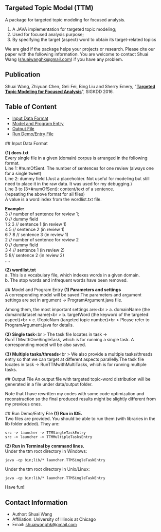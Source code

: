 Targeted Topic Model (TTM)
----
A package for targeted topic modeling for focused analysis.

1. A JAVA implementation for targeted topic modeling;
2. Used for focused analysis purpose;
3. By specifying the target (aspect) word to obtain its target-related topics

We are glad if the package helps your projects or research. Please cite our paper with the following information. You are welcome to contact Shuai Wang (shuaiwanghk@gmail.com) if you have any problem.


## Publication
Shuai Wang, Zhiyuan Chen, Geli Fei, Bing Liu and Sherry Emery, "**[Targeted Topic Modeling for Focused Analysis](http://www.kdd.org/kdd2016/papers/files/rfp0017-wangA.pdf)**", SIGKDD 2016.

## Table of Content
- [Input Data Format](#input)
- [Model and Program Entry](#model)
- [Output File](#output)
- [Run Demo/Entry File](#run)

<a name="input"/>
## Input Data Format

<b>(1) docs.txt</b><br />
Every single file in a given (domain) corpus is arranged in the following format.<br />
Line 1: #numOfSent. The number of sentences for one review (always one for a single tweet)<br />
Line 2: dummy field (Just a placeholder. Not useful for modeling but still need to place it in the raw data. It was used for my debugging.) <br />
Line 3 to (3+#numOfSent): content/text of a sentence. <br />
(repeating the above format for all files)<br />
A value is a word index from the wordlist.txt file.<br />

<b>Example:</b><br />
3 // number of sentence for review 1;<br />
0 // dummy field<br />
1 2 3 // sentence 1 (in review 1)<br />
4 5	// sentence 2 (in review 1)<br />
6 7 8 // sentence 3 (in review 1)<br />
2 // number of sentence for review 2<br />
0 // dummy field<br />
3 4 // sentence 1 (in review 2)<br />
5 8// sentence 2 (in review 2)<br />
....

<b>(2) wordlist.txt</b><br />
a. This is a vocabulary file, which indexes words in a given domain.<br />
b. The stop words and infrequent words have been removed.


<a name="model"/>
## Model and Program Entry
<b>(1) Parameters and settings</b><br \>
A corresponding model will be saved.The parameters and argument settings are set in argument -> ProgramArgument.java file.<br \>

Among them, the most important settings are:<br \>
a. domainName (the domain/dataset name)<br \>
b. targetWord (the keyword of the targeted aspect)<br \>
c. tTopicNum (targeted topic number)<br \>
Please refer to ProgramArgument.java for details.
	
<b>(2) Single task</b><br \>
The task file locates in task -> RunTTMwithOneSingleTask, which is for running a single task. A corresponding model will be also saved.
	
<b>(3) Multiple tasks/threads</b><br \>
We also provide a multiple tasks/threads entry so that we can target at different aspects parallelly.The task file locates in task -> RunTTMwithMultiTasks, which is for running multiple tasks. 

<a name="ouput"/>
## Output File
An output file with targeted topic-word distribution will be generated in a file under data/output folder.

Note that I have rewritten my codes with some code optimization and reconstruction so the final produced results might be slightly different from my previous ones.

<a name="run"/>
## Run Demo/Entry File
<b>(1) Run in IDE.</b><br />
Two files are provided. You should be able to run them (with libraries in the lib folder added). They are:<br />

	src -> launcher -> TTMSingleTaskEntry
	src -> launcher -> TTMMultipleTasksEntry

<b>(2) Run in Terminal by command lines.</b><br />
Under the ttm root directory in Windows:

	java -cp bin;lib/* launcher.TTMSingleTaskEntry

Under the ttm root directory in Unix/Linux:

	java -cp bin:lib/* launcher.TTMSingleTaskEntry

Have fun!

## Contact Information
* Author: Shuai Wang
* Affiliation: University of Illinois at Chicago
* Email: shuaiwanghk@gmail.com
